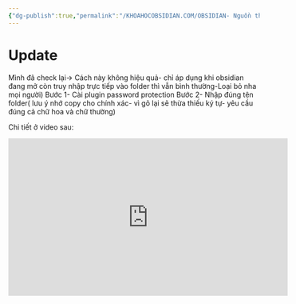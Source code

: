 ```yaml
---
{"dg-publish":true,"permalink":"/KHOAHOCOBSIDIAN.COM/OBSIDIAN- Nguồn tham khảo thêm/Cách đặt password cho một folder- ứng dụng - viết nhật ký/","dgPassFrontmatter":true,"noteIcon":"2","created":"2023-12-15T08:45:47.793+07:00","updated":"2023-11-22T09:44:40.000+07:00"}
---
```


# Update
Mình đã check lại-> Cách này không hiệu quả- chỉ áp dụng khi obsidian đang mở còn truy nhập trực tiếp vào folder thì vẫn bình thường-Loại bỏ nha mọi người)
Bước 1- Cài plugin password protection
Bước 2- Nhập đúng tên folder( lưu ý nhớ copy cho chính xác- vì gõ lại sẽ thừa thiếu ký tự- yêu cầu đúng cả chữ hoa và chữ thường)

Chi tiết ở video sau:

<iframe width="560" height="315" src="https://www.youtube.com/embed/4e5V34Y_3ps?si=hlaZVndlzkuxPV-6" title="YouTube video player" frameborder="0" allow="accelerometer; autoplay; clipboard-write; encrypted-media; gyroscope; picture-in-picture; web-share" allowfullscreen></iframe>